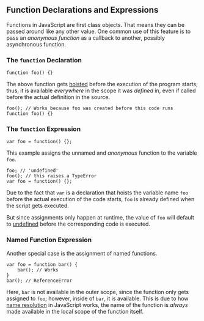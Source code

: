 ## Function Declarations and Expressions

Functions in JavaScript are first class objects. That means they can be 
passed around like any other value. One common use of this feature is to pass
an *anonymous function* as a callback to another, possibly asynchronous function.

### The `function` Declaration

    function foo() {}

The above function gets [hoisted](#function.scopes) before the execution of the 
program starts; thus, it is available *everywhere* in the scope it was *defined* 
in, even if called before the actual definition in the source.

    foo(); // Works because foo was created before this code runs
    function foo() {}

### The `function` Expression

    var foo = function() {};

This example assigns the unnamed and *anonymous* function to the variable `foo`. 

    foo; // 'undefined'
    foo(); // this raises a TypeError
    var foo = function() {};

Due to the fact that `var` is a declaration that hoists the variable name `foo` 
before the actual execution of the code starts, `foo` is already defined when 
the script gets executed.

But since assignments only happen at runtime, the value of `foo` will default
to [undefined](#core.undefined) before the corresponding code is executed.

### Named Function Expression

Another special case is the assignment of named functions.

    var foo = function bar() {
        bar(); // Works
    }
    bar(); // ReferenceError

Here, `bar` is not available in the outer scope, since the function only gets
assigned to `foo`; however, inside of `bar`, it is available. This is due to 
how [name resolution](#function.scopes) in JavaScript works, the name of the 
function is *always* made available in the local scope of the function itself.

